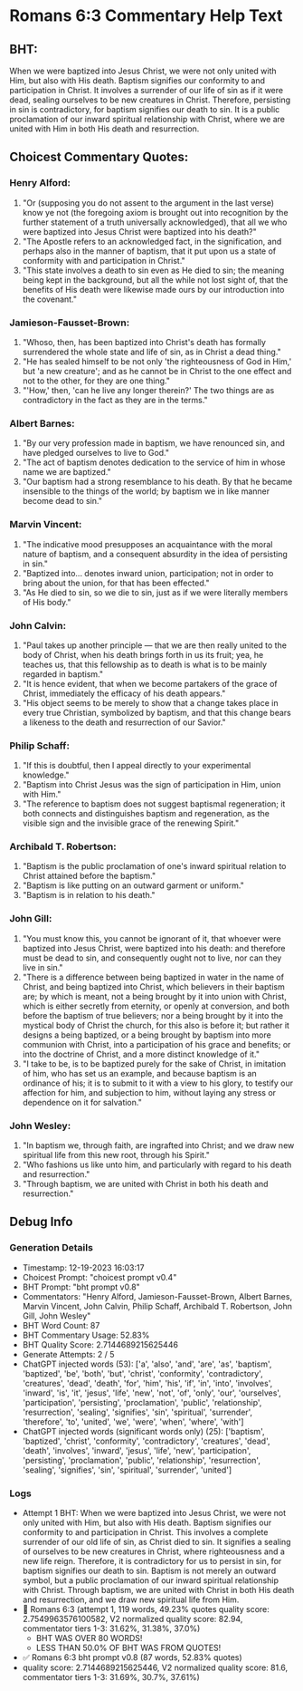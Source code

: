 # Romans 6:3 Commentary Help Text

## BHT:
When we were baptized into Jesus Christ, we were not only united with Him, but also with His death. Baptism signifies our conformity to and participation in Christ. It involves a surrender of our life of sin as if it were dead, sealing ourselves to be new creatures in Christ. Therefore, persisting in sin is contradictory, for baptism signifies our death to sin. It is a public proclamation of our inward spiritual relationship with Christ, where we are united with Him in both His death and resurrection.

## Choicest Commentary Quotes:
### Henry Alford:
1. "Or (supposing you do not assent to the argument in the last verse) know ye not (the foregoing axiom is brought out into recognition by the further statement of a truth universally acknowledged), that all we who were baptized into Jesus Christ were baptized into his death?" 
2. "The Apostle refers to an acknowledged fact, in the signification, and perhaps also in the manner of baptism, that it put upon us a state of conformity with and participation in Christ." 
3. "This state involves a death to sin even as He died to sin; the meaning being kept in the background, but all the while not lost sight of, that the benefits of His death were likewise made ours by our introduction into the covenant."

### Jamieson-Fausset-Brown:
1. "Whoso, then, has been baptized into Christ's death has formally surrendered the whole state and life of sin, as in Christ a dead thing."
2. "He has sealed himself to be not only 'the righteousness of God in Him,' but 'a new creature'; and as he cannot be in Christ to the one effect and not to the other, for they are one thing."
3. "'How,' then, 'can he live any longer therein?' The two things are as contradictory in the fact as they are in the terms."

### Albert Barnes:
1. "By our very profession made in baptism, we have renounced sin, and have pledged ourselves to live to God."
2. "The act of baptism denotes dedication to the service of him in whose name we are baptized."
3. "Our baptism had a strong resemblance to his death. By that he became insensible to the things of the world; by baptism we in like manner become dead to sin."

### Marvin Vincent:
1. "The indicative mood presupposes an acquaintance with the moral nature of baptism, and a consequent absurdity in the idea of persisting in sin."
2. "Baptized into... denotes inward union, participation; not in order to bring about the union, for that has been effected."
3. "As He died to sin, so we die to sin, just as if we were literally members of His body."

### John Calvin:
1. "Paul takes up another principle — that we are then really united to the body of Christ, when his death brings forth in us its fruit; yea, he teaches us, that this fellowship as to death is what is to be mainly regarded in baptism."
2. "It is hence evident, that when we become partakers of the grace of Christ, immediately the efficacy of his death appears."
3. "His object seems to be merely to show that a change takes place in every true Christian, symbolized by baptism, and that this change bears a likeness to the death and resurrection of our Savior."

### Philip Schaff:
1. "If this is doubtful, then I appeal directly to your experimental knowledge."
2. "Baptism into Christ Jesus was the sign of participation in Him, union with Him."
3. "The reference to baptism does not suggest baptismal regeneration; it both connects and distinguishes baptism and regeneration, as the visible sign and the invisible grace of the renewing Spirit."

### Archibald T. Robertson:
1. "Baptism is the public proclamation of one's inward spiritual relation to Christ attained before the baptism."
2. "Baptism is like putting on an outward garment or uniform."
3. "Baptism is in relation to his death."

### John Gill:
1. "You must know this, you cannot be ignorant of it, that whoever were baptized into Jesus Christ, were baptized into his death: and therefore must be dead to sin, and consequently ought not to live, nor can they live in sin."
2. "There is a difference between being baptized in water in the name of Christ, and being baptized into Christ, which believers in their baptism are; by which is meant, not a being brought by it into union with Christ, which is either secretly from eternity, or openly at conversion, and both before the baptism of true believers; nor a being brought by it into the mystical body of Christ the church, for this also is before it; but rather it designs a being baptized, or a being brought by baptism into more communion with Christ, into a participation of his grace and benefits; or into the doctrine of Christ, and a more distinct knowledge of it."
3. "I take to be, is to be baptized purely for the sake of Christ, in imitation of him, who has set us an example, and because baptism is an ordinance of his; it is to submit to it with a view to his glory, to testify our affection for him, and subjection to him, without laying any stress or dependence on it for salvation."

### John Wesley:
1. "In baptism we, through faith, are ingrafted into Christ; and we draw new spiritual life from this new root, through his Spirit." 
2. "Who fashions us like unto him, and particularly with regard to his death and resurrection." 
3. "Through baptism, we are united with Christ in both his death and resurrection."


## Debug Info
### Generation Details
- Timestamp: 12-19-2023 16:03:17
- Choicest Prompt: "choicest prompt v0.4"
- BHT Prompt: "bht prompt v0.8"
- Commentators: "Henry Alford, Jamieson-Fausset-Brown, Albert Barnes, Marvin Vincent, John Calvin, Philip Schaff, Archibald T. Robertson, John Gill, John Wesley"
- BHT Word Count: 87
- BHT Commentary Usage: 52.83%
- BHT Quality Score: 2.7144689215625446
- Generate Attempts: 2 / 5
- ChatGPT injected words (53):
	['a', 'also', 'and', 'are', 'as', 'baptism', 'baptized', 'be', 'both', 'but', 'christ', 'conformity', 'contradictory', 'creatures', 'dead', 'death', 'for', 'him', 'his', 'if', 'in', 'into', 'involves', 'inward', 'is', 'it', 'jesus', 'life', 'new', 'not', 'of', 'only', 'our', 'ourselves', 'participation', 'persisting', 'proclamation', 'public', 'relationship', 'resurrection', 'sealing', 'signifies', 'sin', 'spiritual', 'surrender', 'therefore', 'to', 'united', 'we', 'were', 'when', 'where', 'with']
- ChatGPT injected words (significant words only) (25):
	['baptism', 'baptized', 'christ', 'conformity', 'contradictory', 'creatures', 'dead', 'death', 'involves', 'inward', 'jesus', 'life', 'new', 'participation', 'persisting', 'proclamation', 'public', 'relationship', 'resurrection', 'sealing', 'signifies', 'sin', 'spiritual', 'surrender', 'united']

### Logs
- Attempt 1 BHT: When we were baptized into Jesus Christ, we were not only united with Him, but also with His death. Baptism signifies our conformity to and participation in Christ. This involves a complete surrender of our old life of sin, as Christ died to sin. It signifies a sealing of ourselves to be new creatures in Christ, where righteousness and a new life reign. Therefore, it is contradictory for us to persist in sin, for baptism signifies our death to sin. Baptism is not merely an outward symbol, but a public proclamation of our inward spiritual relationship with Christ. Through baptism, we are united with Christ in both His death and resurrection, and we draw new spiritual life from Him.
- 🔄 Romans 6:3 (attempt 1, 119 words, 49.23% quotes quality score: 2.7549963576100582, V2 normalized quality score: 82.94, commentator tiers 1-3: 31.62%, 31.38%, 37.0%) 
	- BHT WAS OVER 80 WORDS! 
	- LESS THAN 50.0% OF BHT WAS FROM QUOTES!
- ✅ Romans 6:3 bht prompt v0.8 (87 words, 52.83% quotes)
- quality score: 2.7144689215625446, V2 normalized quality score: 81.6, commentator tiers 1-3: 31.69%, 30.7%, 37.61%)